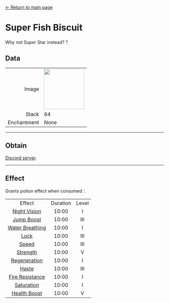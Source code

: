 [← Return to main page](../)
# Super Fish Biscuit
Why not Super Star instead?？

## Data
<table>
    <tr><td align="end">Image</td><td><img src="https://i.imgur.com/FKdV3M1.gif" width="128"/></td></tr>
    <tr><td align="end">Stack</td><td>64</td></tr>
    <tr><td align="end">Enchantment</td><td>None</td></tr>
</table>

---

## Obtain
[Discord server](../feature/discord_server.md).

---

## Effect
Grants potion effect when consumed：  

<table>
    <tr><td align="center">Effect</td><td align="center">Duration</td><td align="center">Level</td></tr>
    <tr><td align="center"><a href="https://minecraft.fandom.com/wiki/Night_Vision">Night Vision</a></td><td align="center">10:00</td><td align="center">I</td></tr>
    <tr><td align="center"><a href="https://minecraft.fandom.com/wiki/Jump_Boost">Jump Boost</a></td><td align="center">10:00</td><td align="center">III</td></tr>
    <tr><td align="center"><a href="https://minecraft.fandom.com/wiki/Water_Breathing">Water Breathing</a></td><td align="center">10:00</td><td align="center">I</td></tr>
    <tr><td align="center"><a href="https://minecraft.fandom.com/wiki/Luck">Luck</a></td><td align="center">10:00</td><td align="center">III</td></tr>
    <tr><td align="center"><a href="https://minecraft.fandom.com/wiki/Speed">Speed</a></td><td align="center">10:00</td><td align="center">III</td></tr>
    <tr><td align="center"><a href="https://minecraft.fandom.com/wiki/Strength">Strength</a></td><td align="center">10:00</td><td align="center">V</td></tr>
    <tr><td align="center"><a href="https://minecraft.fandom.com/wiki/Regeneration">Regeneration</a></td><td align="center">10:00</td><td align="center">I</td></tr>
    <tr><td align="center"><a href="https://minecraft.fandom.com/wiki/Haste">Haste</a></td><td align="center">10:00</td><td align="center">III</td></tr>
    <tr><td align="center"><a href="https://minecraft.fandom.com/wiki/Fire_Resistance">Fire Resistance</a></td><td align="center">10:00</td><td align="center">I</td></tr>
    <tr><td align="center"><a href="https://minecraft.fandom.com/wiki/Saturation">Saturation</a></td><td align="center">10:00</td><td align="center">I</td></tr>
    <tr><td align="center"><a href="https://minecraft.fandom.com/wiki/Health_Boost">Health Boost</a></td><td align="center">10:00</td><td align="center">V</td></tr>
</table>
